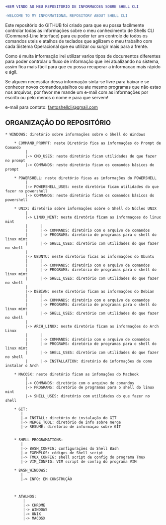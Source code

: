 ```diff 
+BEM VINDO AO MEU REPOSITORIO DE INFORMACOES SOBRE SHELL CLI
```
```diff
-WELCOME TO MY INFORMATIONAL REPOSITORY ABOUT SHELL CLI
```


  Este repositório do GITHUB foi criado para que eu possa facilmente controlar todas as informações sobre o meu conhecimento de Shells CLI (Command-Line Interface) para eu poder ter um controle de todos os comandos uteis e atalhos de teclados que agilizem o meu trabalho com cada Sistema Operacional que eu utilizar ou surgir mais para a frente.

  Como é muita informação irei utilizar varios tipos de documentos diferentes para poder controlar o fluxo de informação que irei atualizando no sistema, assim fica mais fácil para que eu possa recuperar a informacao mais rápido e ágil.

  Se alguem necessitar dessa informação sinta-se livre para baixar e se conhecer novos comandos,atalhos ou ate mesmo programas que não estao nos arquivos, por favor me mande um e-mail com as informações por escrito ou pelo menos o nome e para que servem!

  e-mail para contato: fantoshellcli@gmail.com


## ORGANIZAÇÃO DO REPOSITÓRIO

```    
* WINDOWS: diretório sobre informações sobre o Shell do Windows 

    * COMMAND_PROMPT: neste Diretório fica as informações do Prompt de Comando
         |
         |-> CMD_USES: neste diretório ficam utilidades do que fazer no prompt
         |-> COMMANDS: neste diretório ficam os comandos básicos do prompt

    * POWERSHELL: neste diretório ficas as informações do POWERSHELL
         |
         |-> POWERSHELL_USES: neste diretório ficam utilidades do que fazer no powershell 
         |-> COMMANDS: neste diretório ficam os comandos básicos do powershell 

    * UNIX: diretório sobre informações sobre o Shell do Núcleo UNIX
         |
         |-> LINUX_MINT: neste diretório ficam as informaçoes do linux mint
         |      |
         |      |-> COMMANDS: diretório com o arquivo de comandos
         |      |-> PROGRAMS: diretório de programas para o shell do linux mint
         |      |-> SHELL_USES: diretório com utilidades do que fazer no shell
         |
         |-> UBUNTU: neste diretório ficas as informações do Ubuntu     
         |      |
         |      |-> COMMANDS: diretório com o arquivo de comandos
         |      |-> PROGRAMS: diretório de programas para o shell do linux mint
         |      |-> SHELL_USES: diretório com utilidades do que fazer no shell
         |
         |-> DEBIAN: neste diretório ficam as informações do Debian
         |      |
         |      |-> COMMANDS: diretório com o arquivo de comandos
         |      |-> PROGRAMS: diretório de programas para o shell do linux mint
         |      |-> SHELL_USES: diretório com utilidades do que fazer no shell
         |
         |-> ARCH_LINUX: neste diretório ficam as informações do Arch Linux     
         |      |
         |      |-> COMMANDS: diretório com o arquivo de comandos
         |      |-> PROGRAMS: diretório de programas para o shell do linux mint
         |      |-> SHELL_USES: diretório com utilidades do que fazer no shell
         |      |-> INSTALLATION: diretório de informações de como instalar o Arch

    * MACOSX: neste diretório ficam as infomações do Macbook
         |
         |-> COMMANDS: diretório com o arquivo de comandos
         |-> PROGRAMS: diretório de programas para o shell do linux mint
         |-> SHELL_USES: diretório com utilidades do que fazer no shell
     
    * GIT:
       |
       |-> INSTALL: diretório de instalação do GIT
       |-> MERGE_TOOL: diretório de info sobre merge
       |-> RESUME: diretório de informaçao sobre GIT


    * SHELL-PROGRAMATIONS: 
       |
       |-> BASH_CONFIG: configurações do Shell Bash
       |-> EXEMPLOS: códigos de Shell script
       |-> TMUX_CONFIG: shell script de config do programa Tmux
       |-> VIM_CONFIG: VIM script de config do programa VIM

    * BASH_WINDOWS:
       |
       |-> INFO: EM CONSTRUÇÃO 



    * ATALHOS:
        |
        |-> CHROME
        |-> WINDOWS
        |-> UNIX
        |-> MACOSX 
```
      

      
